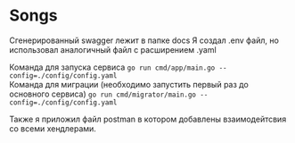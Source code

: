 # Songs
Сгенерированный swagger лежит в папке docs
Я создал .env файл, но использовал аналогичный файл с расширением .yaml

Команда для запуска сервиса ```go run cmd/app/main.go --config=./config/config.yaml```   
Команда для миграции (необходимо запустить первый раз до основного сервиса) ```go run cmd/migrator/main.go --config=./config/config.yaml``` 

Также я приложил файл postman в котором добавлены взаимодейтсвия со всеми хендлерами.